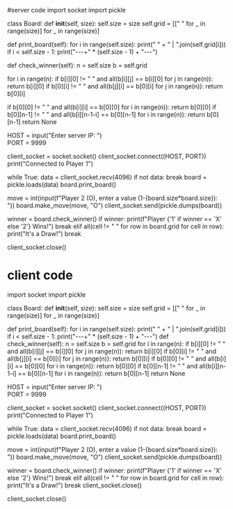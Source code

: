 #server code
import socket
import pickle

class Board:
    def __init__(self, size):
        self.size = size
        self.grid = [[" " for _ in range(size)] for _ in range(size)]

def print_board(self):
        for i in range(self.size):
            print(" " + " | ".join(self.grid[i]))
            if i < self.size - 1:
                print("---+" * (self.size - 1) + "---")

def check_winner(self):
        n = self.size
        b = self.grid

for i in range(n):
        if b[i][0] != " " and all(b[i][j] == b[i][0] for j in range(n)):
            return b[i][0]
        if b[0][i] != " " and all(b[j][i] == b[0][i] for j in range(n)):
            return b[0][i]

if b[0][0] != " " and all(b[i][i] == b[0][0] for i in range(n)):
            return b[0][0]
if b[0][n-1] != " " and all(b[i][n-1-i] == b[0][n-1] for i in range(n)):
            return b[0][n-1]
return None



HOST = input("Enter server IP: ")  
PORT = 9999

client_socket = socket.socket()
client_socket.connect((HOST, PORT))
print("Connected to Player 1")

while True:
    data = client_socket.recv(4096)
    if not data:
        break
    board = pickle.loads(data)
    board.print_board()

 move = int(input(f"Player 2 (O), enter a value (1-{board.size*board.size}): "))
    board.make_move(move, "O")
    client_socket.send(pickle.dumps(board))

winner = board.check_winner()
    if winner:
        print(f"Player {'1' if winner == 'X' else '2'} Wins!")
        break
    elif all(cell != " " for row in board.grid for cell in row):
        print("It's a Draw!")
        break

client_socket.close()

# client code

import socket
import pickle

class Board:
    def __init__(self, size):
        self.size = size
        self.grid = [[" " for _ in range(size)] for _ in range(size)]

def print_board(self):
        for i in range(self.size):
            print(" " + " | ".join(self.grid[i]))
            if i < self.size - 1:
                print("---+" * (self.size - 1) + "---")
    def check_winner(self):
        n = self.size
        b = self.grid
        for i in range(n):
            if b[i][0] != " " and all(b[i][j] == b[i][0] for j in range(n)):
                return b[i][0]
            if b[0][i] != " " and all(b[j][i] == b[0][i] for j in range(n)):
                return b[0][i]
        if b[0][0] != " " and all(b[i][i] == b[0][0] for i in range(n)):
            return b[0][0]
        if b[0][n-1] != " " and all(b[i][n-1-i] == b[0][n-1] for i in range(n)):
            return b[0][n-1]
        return None



HOST = input("Enter server IP: ")  
PORT = 9999

client_socket = socket.socket()
client_socket.connect((HOST, PORT))
print("Connected to Player 1")

while True:
    data = client_socket.recv(4096)
    if not data:
        break
    board = pickle.loads(data)
    board.print_board()

move = int(input(f"Player 2 (O), enter a value (1-{board.size*board.size}): "))
    board.make_move(move, "O")
    client_socket.send(pickle.dumps(board))

winner = board.check_winner()
    if winner:
        print(f"Player {'1' if winner == 'X' else '2'} Wins!")
        break
    elif all(cell != " " for row in board.grid for cell in row):
        print("It's a Draw!")
        break
client_socket.close()

client_socket.close()
